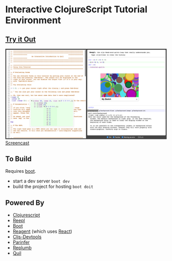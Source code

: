# Interactive ClojureScript Tutorial Environment

## [Try it Out](https://jaredforsyth.com/tutorial-cljs)

[![screenshot](./screenshot.png)](https://www.youtube.com/watch?v=DQSdW27Esto)
[Screencast](https://www.youtube.com/watch?v=DQSdW27Esto)

## To Build

Requires [boot](http://boot-clj.com).

- start a dev server `boot dev`
- build the project for hosting `boot doit`

## Powered By

- [Clojurescript](https://github.com/clojure/clojurescript)
- [Reepl](https://github.com/jaredly/reepl)
- [Boot](http://boot-clj.com/)
- [Reagent](http://reagent-project.github.io/) (which uses [React](https://facebook.github.io/react/))
- [Cljs-Devtools](https://github.com/binaryage/cljs-devtools/)
- [Parinfer](https://shaunlebron.github.io/parinfer/)
- [Replumb](https://github.com/ScalaConsultants/replumb/)
- [Quil](http://quil.info)

